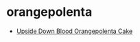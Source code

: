 # orangepolenta

 * [Upside Down Blood Orangepolenta Cake](index/u/upside-down-blood-orangepolenta-cake.json)
